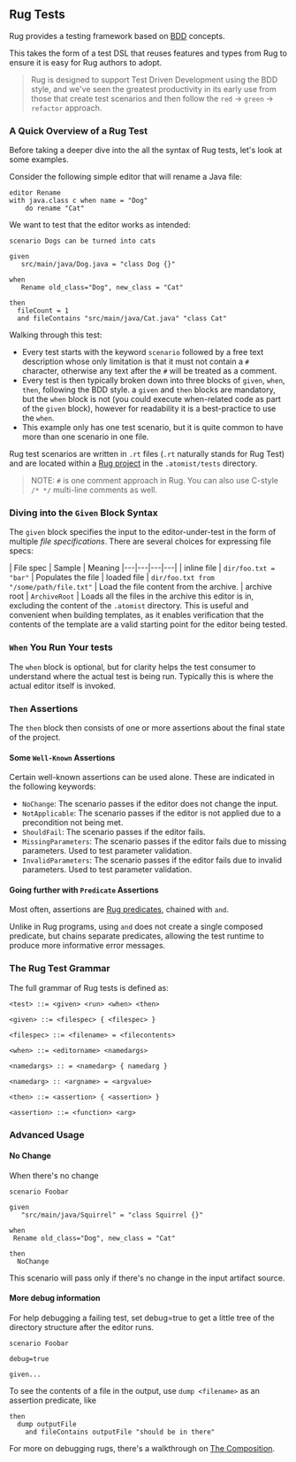 ## Rug Tests

Rug provides a testing framework based on [BDD](https://en.wikipedia.org/wiki/Behavior-driven_development) concepts.

This takes the form of a test DSL that reuses features and types from Rug to ensure it is easy for Rug authors to adopt.

> Rug is designed to support Test Driven Development using the BDD style, and we've seen the greatest productivity in its early use from those that create test scenarios and then follow the `red` -> `green` -> `refactor` approach.

### A Quick Overview of a Rug Test

Before taking a deeper dive into the all the syntax of Rug tests, let's look at some examples.

Consider the following simple editor that will rename a Java file:

```rug
editor Rename
with java.class c when name = "Dog"
	do rename "Cat"
```
We want to test that the editor works as intended:

<!--TBD How do we display this with line numbers? Or even better can we link to this sample as a Koan and embed the code from there? -->

```rug
scenario Dogs can be turned into cats

given
   src/main/java/Dog.java = "class Dog {}"

when
   Rename old_class="Dog", new_class = "Cat"

then
  fileCount = 1
  and fileContains "src/main/java/Cat.java" "class Cat"
```

Walking through this test:

* Every test starts with the keyword `scenario` followed by a free text description whose only limitation is that it must not contain a `#` character, otherwise any text after the `#` will be treated as a comment.
* Every test is then typically broken down into three blocks of `given`, `when`, `then`, following the BDD style. a `given` and `then` blocks are mandatory, but the `when` block is not (you could execute when-related code as part of the `given` block), however for readability it is a best-practice to use the `when`.
* This example only has one test scenario, but it is quite common to have more than one scenario in one file.

Rug test scenarios are written in `.rt` files (`.rt` naturally stands for Rug Test) and are located within a [Rug project](archives.md) in the `.atomist/tests` directory.

> NOTE: `#` is one comment approach in Rug. You can also use C-style `/* */` multi-line comments as well.


### Diving into the `Given` Block Syntax

The `given` block specifies the input to the editor-under-test in the form of multiple *file specifications*. There are several choices for expressing file specs:

|  File spec |  Sample | Meaning
|---|---|---|---|
| inline file | `dir/foo.txt = "bar"` | Populates the file |
loaded file | `dir/foo.txt from "/some/path/file.txt"` | Load the file content from the archive.
| archive root | `ArchiveRoot` | Loads all the files in the archive this editor is in, excluding the content of the `.atomist` directory. This is useful and convenient when building templates, as it enables verification that the contents of the template are a valid starting point for the editor being tested.

### `When` You Run Your tests

The `when` block is optional, but for clarity helps the test consumer to understand where the actual test is being run. Typically this is where the actual editor itself is invoked.

### `Then` Assertions

The `then` block then consists of one or more assertions about the final state of the project.

#### Some `Well-Known` Assertions

Certain well-known assertions can be used alone. These are indicated in the following keywords:

* `NoChange`: The scenario passes if the editor does not change the input.
* `NotApplicable`: The scenario passes if the editor is not applied due to a precondition not being met.
* `ShouldFail`: The scenario passes if the editor fails.
* `MissingParameters`: The scenario passes if the editor fails due to missing parameters. Used to test parameter validation.
* `InvalidParameters`: The scenario passes if the editor fails due to invalid parameters. Used to test parameter validation.

#### Going further with `Predicate` Assertions

Most often, assertions are [Rug predicates](predicates.md), chained with `and`.

Unlike in Rug programs, using `and` does not create a single composed predicate, but chains separate predicates, allowing the test runtime to produce more informative error messages.

### The Rug Test Grammar

The full grammar of Rug tests is defined as:

```
<test> ::= <given> <run> <when> <then>

<given> ::= <filespec> { <filespec> }

<filespec> ::= <filename> = <filecontents>

<when> ::= <editorname> <namedargs>

<namedargs> :: = <namedarg> { namedarg }

<namedarg> :: <argname> = <argvalue>

<then> ::= <assertion> { <assertion> }

<assertion> ::= <function> <arg>
```

### Advanced Usage

#### No Change

When there's no change

```rug
scenario Foobar

given
   "src/main/java/Squirrel" = "class Squirrel {}"

when
 Rename old_class="Dog", new_class = "Cat"

then
  NoChange
```

This scenario will pass only if there's no change in the input artifact source.

#### More debug information

For help debugging a failing test, set debug=true to get a little tree of the directory structure after the editor runs.

```rug
scenario Foobar

debug=true

given...
```

To see the contents of a file in the output, use `dump <filename>` as an assertion predicate, like

```rug
then
  dump outputFile
	and fileContains outputFile "should be in there"
```

For more on debugging rugs, there's a walkthrough on [The Composition](https://medium.com/the-composition/dumping-your-rug-with-rug-tests-7ec191aa713e#.ccndpk66i).
